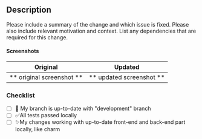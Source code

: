 ## Description

Please include a summary of the change and which issue is fixed. Please also include relevant motivation and context. List any dependencies that are required for this change.



#### Screenshots

Original             |  Updated
:-------------------------:|:-------------------------:
** original screenshot **  |  ** updated screenshot **


### Checklist
- [ ] 🔽 My branch is up-to-date with "development" branch
- [ ] ✅All tests passed locally
- [ ] ✨My changes working with up-to-date front-end and back-end part locally, like charm
